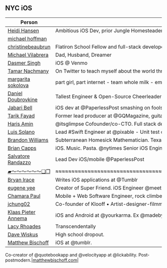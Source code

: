 ## NYC iOS

| Person | Description | Site |
|--------|-------------|------|
|[Heidi Hansen](http://twitter.com/jungledev)|Ambitious iOS Dev, prior Jungle Homesteader.  green designer, natural builder, food systems educator, gardener, hunter, butcher, leatherworker, food fermenter.|[heidihansen.org](https://twitter.com/orta/nyc-ios)|
|[michael hoffman](http://twitter.com/MHoff1308)|||
|[christinebeaubrun](http://twitter.com/chrisbeaubrun)|Flatiron School Fellow and full-stack developer from graphic design on down to programming. Building successful web apps that solve problems and warm hearts.|[christinebeaubrun.tumblr.com](https://twitter.com/orta/nyc-ios)|
|[Michael Vilabrera](http://twitter.com/MVilabrera)|Dad, Husband, Dreamer||
|[Dasmer Singh](http://twitter.com/dasmersingh)|iOS @ Venmo|[dasmersingh.com](https://twitter.com/orta/nyc-ios)|
|[Tamar Nachmany](http://twitter.com/tamarshmallows)|On Twitter to teach myself about the world through new channels.||
|[margarita sokolova](http://twitter.com/marxarita)|part girl, part internet - team whole milk - em dash abuser||
|[Daniel Doubrovkine](http://twitter.com/dblockdotorg)|Tallest Engineer & Open-Source Cheerleader @ http://t.co/I9zJDuMJQk + Podcaster @pod5podcast|[code.dblock.org](https://twitter.com/orta/nyc-ios)|
|[Jabari Bell](http://twitter.com/jabaribell)|iOS dev at @PaperlessPost smashing on fools on a daily basis.|[23b.it](https://twitter.com/orta/nyc-ios)|
|[Tarik Fayad](http://twitter.com/tarikfayad)|Former lead producer at @GQMagazine, guitar player, comic book lover, tech junkie, baker, and ice cream connoisseur. iOS-002 graduate from the @FlatironSchool.|[tarikfayad.com](https://twitter.com/orta/nyc-ios)|
|[Haris Amin](http://twitter.com/harisamin)|@itsglimpse Cofounder/co-CTO. Full stack developer, hacker, rubyists, ios developer. Formerly a Senior Software Engineer at @daillyburn.|[harisamin.com](https://twitter.com/orta/nyc-ios)|
|[Luis Solano](http://twitter.com/luisobo)|Lead #Swift Engineer at @pixable - Unit test or GTFO - Creator of Nocilla and other open source stuff (http://t.co/FxVSAqiHFq)|[luissolano.com](https://twitter.com/orta/nyc-ios)|
|[Brandon Williams](http://twitter.com/mbrandonw)|Subterranean Homesick Mathematician. Texan. iOS at @Kickstarter.||
|[Brian Capps](http://twitter.com/bcapps)|iOS. Music. Pasta.  @nytimes Senior iOS Engineer @lickability Co-Creator|[briancapps.org](https://twitter.com/orta/nyc-ios)|
|[Salvatore Randazzo](http://twitter.com/SalNY)|Lead Dev iOS/mobile @PaperlessPost|[salvatorerandazzo.com](https://twitter.com/orta/nyc-ios)|
|[▰〜〜〜〜〜〜❑❒](http://twitter.com/1aurabrown)|≈≈≈≈≈≈≈≈≈≈≈≈≈≈≈≈≈≈≈≈≈≈≈≈≈≈≈≈≈≈≈≈≈≈≈≈≈≈≈≈≈≈≈≈≈≈≈≈≈≈≈≈≈≈≈≈≈≈≈≈≈≈≈≈≈≈≈≈≈≈≈≈≈≈≈≈≈≈≈≈≈≈≈≈≈≈≈≈≈≈≈≈≈≈≈≈≈≈≈≈≈≈≈≈≈≈≈≈≈≈≈≈≈≈≈≈≈≈≈≈≈≈≈≈≈≈≈≈≈≈≈≈≈≈≈≈≈≈≈≈≈≈≈≈≈≈≈≈≈≈≈≈≈≈≈≈≈≈≈≈||
|[Bryan Irace](http://twitter.com/irace)|Writes iOS applications at @Tumblr|[irace.me](https://twitter.com/orta/nyc-ios)|
|[eugene yee](http://twitter.com/yujean)|Creator of Super Friend. iOS Engineer @meetup. CMU 2006|||[Chamara Paul](http://twitter.com/chamwow)|Mobile + Web Software Engineer, rock climber, former Virginia slim|[about.me/chamarapaul](https://twitter.com/orta/nyc-ios)|
|[jchung02](http://twitter.com/jchung02)|Co-founder of Klooff • Artist-designer-filmmaker-entreprenuer  http://t.co/vrDAm1OgWI|[byjanechung.com](https://twitter.com/orta/nyc-ios)|
|[Klaas Pieter Annema](http://twitter.com/klaaspieter)|iOS and Android at @yourkarma. Ex @madebysofa. Drummer. Runner.|[annema.me](https://twitter.com/orta/nyc-ios)|
|[Lacy Rhoades](http://twitter.com/lacyrhoades)|Transcendentally||
|[Dave Wiskus](http://twitter.com/dwiskus)|High school dropout.|[betterelevation.com](https://twitter.com/orta/nyc-ios)|
|[Matthew Bischoff](http://twitter.com/mb)|iOS at @tumblr. Co-creator of @quotebookapp and @velocityapp at @lickability.  Post-postmodern.|[matthewbischoff.com](https://twitter.com/orta/nyc-ios)|
